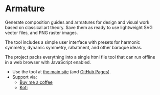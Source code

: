 # Armature
Generate composition guides and armatures for design and visual work based on classical art theory. Save them as ready to use lightweight SVG vector files, and PNG raster images.

The tool includes a simple user interface with presets for harmonic symmetry, dynamic symmetry, rabatment, and other baroque ideas.

The project packs everything into a single html file tool that can run offline in a web browser with JavaScript enabled. 

- Use the tool at [the main site](https://armature.pages.dev/) (and [GitHub Pages](https://gregabbott.github.io/armature/)).
- Support via:
  - [Buy me a coffee](https://buymeacoffee.com/gregabbott)
  - [Kofi](https://ko-fi.com/gregabbott)

